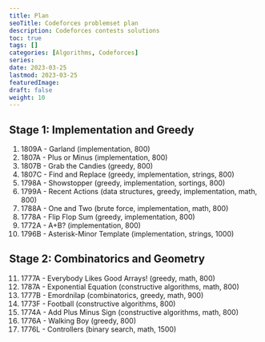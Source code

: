 ```yaml
---
title: Plan
seoTitle: Codeforces problemset plan
description: Codeforces contests solutions
toc: true
tags: []
categories: [Algorithms, Codeforces]
series:
date: 2023-03-25
lastmod: 2023-03-25
featuredImage:
draft: false
weight: 10
---
```


## Stage 1: Implementation and Greedy

1. 1809A - Garland (implementation, 800)
2. 1807A - Plus or Minus (implementation, 800)
3. 1807B - Grab the Candies (greedy, 800)
4. 1807C - Find and Replace (greedy, implementation, strings, 800)
5. 1798A - Showstopper (greedy, implementation, sortings, 800)
6. 1799A - Recent Actions (data structures, greedy, implementation, math, 800)
7. 1788A - One and Two (brute force, implementation, math, 800)
8. 1778A - Flip Flop Sum (greedy, implementation, 800)
9. 1772A - A+B? (implementation, 800)
10. 1796B - Asterisk-Minor Template (implementation, strings, 1000)

## Stage 2: Combinatorics and Geometry

11. 1777A - Everybody Likes Good Arrays! (greedy, math, 800)
11. 1787A - Exponential Equation (constructive algorithms, math, 800)
11. 1777B - Emordnilap (combinatorics, greedy, math, 900)
12. 1773F - Football (constructive algorithms, 800)
13. 1774A - Add Plus Minus Sign (constructive algorithms, math, 800)
14. 1776A - Walking Boy (greedy, 800)
15. 1776L - Controllers (binary search, math, 1500)

<!-- 

Stage 3: Brute Force and Constructive Algorithms

1804A - Lame King (greedy, math, 800)
1794B - Not Dividing (constructive algorithms, greedy, math, 900)
1791C - Prepend and Append (implementation, two pointers, 800)
1786A1 - Non-alternating Deck (easy version) (implementation, 800)
1786A2 - Alternating Deck (hard version) (implementation, 800)
1775A1 - Gardener and the Capybaras (easy version) (brute force, constructive algorithms, implementation, 800)
1775A2 - Gardener and the Capybaras (hard version) (constructive algorithms, greedy, 900)
1772D - Absolute Sorting (constructive algorithms, math, 1400)

Stage 4: Binary Search and Two Pointers

1809B (Points on Plane, binary search, greedy, math, 1000)
1807E (Interview, binary search, implementation, interactive, 1300)
1795C (Tea Tasting, binary search, data structures, implementation, 1500)
1793C (Dora and Search, constructive algorithms, data structures, two pointers, 1200)
1792C (Min Max Sort, binary search, brute force, greedy, math, two pointers, 1500)
1788B (Sum of Two Numbers, constructive algorithms, greedy, implementation, math, probabilities, 1100)
1775B (Gardener and the Array, bitmasks, constructive algorithms, 1300)
1772B (Matrix Rotation, brute force, implementation, 800)

Stage 5 - Sorting & Binary Search

In this stage, you will learn about sorting algorithms and binary search.

Problems:

1791C (Prepend and Append, implementation, two pointers, 800)
1772D (Absolute Sorting, constructive algorithms, math, 1400)
1774B (Coloring, constructive algorithms, greedy, math, 1500)
1788B (Sum of Two Numbers, constructive algorithms, greedy, implementation, math, probabilities, 1100)
1772B (Matrix Rotation, brute force, implementation, 800)

Stage 6 - Data Structures

In this stage, you will learn about various data structures such as arrays, stacks, queues, linked lists, trees, heaps, and graphs.

Problems:

1807D (Odd Queries, data structures, implementation, 900)
1807C (Find and Replace, greedy, implementation, strings, 800)
1795C (Tea Tasting, binary search, data structures, implementation, 1500)
1790D (Matryoshkas, data structures, greedy, sortings, 1200)
1781B (Going to the Cinema, brute force, greedy, sortings, 1000)

Stage 7 - Dynamic Programming

In this stage, you will learn about dynamic programming (DP) - a technique for solving complex problems by breaking them down into smaller, simpler subproblems.

Problems:

1776L (Controllers, binary search, math, 1500)
1793C (Dora and Search, constructive algorithms, data structures, two pointers, 1200)
1809C (Sum on Subarrays, constructive algorithms, greedy, math, 1500)
1807G1 (Subsequence Addition (Easy Version), brute force, dp, greedy, implementation, sortings, 1100)
1807G2 (Subsequence Addition (Hard Version), dp, greedy, implementation, sortings, 1100)

Stage 8 - Advanced Algorithms

In this stage, you will learn about advanced algorithms such as graph algorithms, string algorithms, and probability theory.

Problems:

1775B (Gardener and the Array, bitmasks, constructive algorithms, 1300)
1789B (Serval and Inversion Magic, brute force, implementation, strings, two pointers, 800)
1792C (Min Max Sort, binary search, brute force, greedy, math, two pointers, 1500)
1775A1 (Gardener and the Capybaras (Easy Version), brute force, constructive algorithms, implementation, 800)
1775A2 (Gardener and the Capybaras (Hard Version), constructive algorithms, greedy, 900)

Stage 9 - Final Stage

In this stage, you will solve some of the most challenging problems on the list.

Problems:

1787B (Number Factorization, greedy, math, number theory, 1100)
1774C (Ice and Fire, constructive algorithms, dp, greedy, 1300)
1772C (Different Differences, constructive algorithms, greedy, math, 1000)
1804C (Pull Your Luck, brute force, greedy, math, number theory, 1500)
1799B (Equalize by Divide, brute force, constructive algorithms, greedy, math, 1200)
1780B (GCD Partition, brute force, greedy, math, number theory, 1100) -->